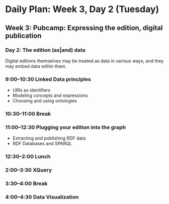 # Daily Plan: Week 3, Day 2 (Tuesday)

## Week 3: Pubcamp: Expressing the edition, digital publication

### Day 2: The edition (as|and) data

Digital editions themselves may be treated as data in various ways, and they may embed data within them.

### 9:00–10:30 Linked Data principles
 * URIs as identifiers
 * Modeling concepts and expressions
 * Choosing and using ontologies

### 10:30–11:00 Break

### 11:00–12:30 Plugging your edition into the graph
 * Extracting and publishing RDF data
 * RDF Databases and SPARQL

### 12:30–2:00 Lunch

### 2:00–3:30 XQuery

### 3:30–4:00 Break

### 4:00–4:30 Data Visualization

